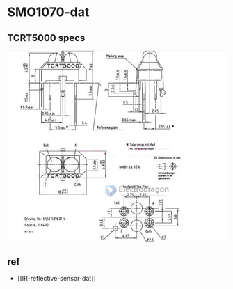 
# SMO1070-dat





## TCRT5000 specs 

![](2023-11-20-13-46-12.png)


## ref 

- [[IR-reflective-sensor-dat]]